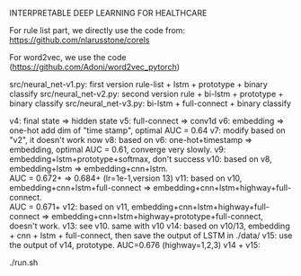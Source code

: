 INTERPRETABLE DEEP LEARNING FOR HEALTHCARE


For rule list part, we directly use the code from:
https://github.com/nlarusstone/corels

For word2vec, we use the code (https://github.com/Adoni/word2vec_pytorch)

src/neural_net-v1.py:  first version rule-list + lstm + prototype + binary classify
src/neural_net-v2.py:  second version rule + bi-lstm + prototype + binary classify
src/neural_net-v3.py:  bi-lstm + full-connect + binary classify 

v4: final state => hidden state
v5: full-connect => conv1d
v6: embedding => one-hot  add dim of "time stamp", optimal AUC = 0.64
v7: modify based on "v2", it doesn't work now 
v8: based on v6:  one-hot+timestamp => embedding, optimal AUC = 0.61, converge very slowly.
v9: embedding+lstm+prototype+softmax, don't success
v10: based on v8, embedding+lstm => embedding+cnn+lstm.  
 AUC = 0.672+ => 0.684+ (lr=1e-1,version 13)
v11: based on v10, embedding+cnn+lstm+full-connect => embedding+cnn+lstm+highway+full-connect.   
AUC = 0.671+
v12: based on v11, embedding+cnn+lstm+highway+full-connect => embedding+cnn+lstm+highway+prototype+full-connect, doesn't work.
v13: see v10. same with v10
v14: based on v10/13, embedding + cnn + lstm + full-connect, then save the output of LSTM in ./data/
v15: use the output of v14, prototype. AUC=0.676 (highway=1,2,3)
v14 + v15:

./run.sh


